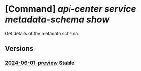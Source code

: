 # [Command] _api-center service metadata-schema show_

Get details of the metadata schema.

## Versions

### [2024-06-01-preview](/Resources/mgmt-plane/L3N1YnNjcmlwdGlvbnMve30vcmVzb3VyY2Vncm91cHMve30vcHJvdmlkZXJzL21pY3Jvc29mdC5hcGljZW50ZXIvc2VydmljZXMve30vbWV0YWRhdGFzY2hlbWFzL3t9/2024-06-01-preview.xml) **Stable**

<!-- mgmt-plane /subscriptions/{}/resourcegroups/{}/providers/microsoft.apicenter/services/{}/metadataschemas/{} 2024-06-01-preview -->
